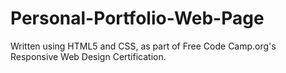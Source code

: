 # Personal-Portfolio-Web-Page
Written using HTML5 and CSS, as part of Free Code Camp.org's Responsive Web Design Certification.
